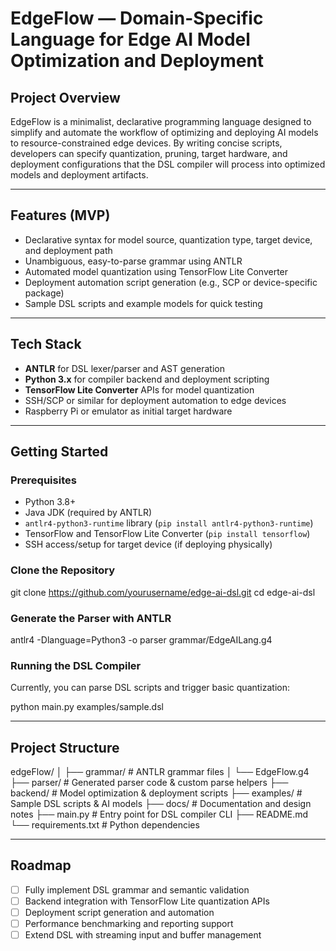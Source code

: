 
# EdgeFlow — Domain-Specific Language for Edge AI Model Optimization and Deployment

## Project Overview

EdgeFlow is a minimalist, declarative programming language designed to simplify and automate the workflow of optimizing and deploying AI models to resource-constrained edge devices. By writing concise scripts, developers can specify quantization, pruning, target hardware, and deployment configurations that the DSL compiler will process into optimized models and deployment artifacts.

---

## Features (MVP)

- Declarative syntax for model source, quantization type, target device, and deployment path
- Unambiguous, easy-to-parse grammar using ANTLR
- Automated model quantization using TensorFlow Lite Converter
- Deployment automation script generation (e.g., SCP or device-specific package)
- Sample DSL scripts and example models for quick testing

---

## Tech Stack

- **ANTLR** for DSL lexer/parser and AST generation
- **Python 3.x** for compiler backend and deployment scripting
- **TensorFlow Lite Converter** APIs for model quantization
- SSH/SCP or similar for deployment automation to edge devices
- Raspberry Pi or emulator as initial target hardware

---

## Getting Started

### Prerequisites

- Python 3.8+
- Java JDK (required by ANTLR)
- `antlr4-python3-runtime` library (`pip install antlr4-python3-runtime`)
- TensorFlow and TensorFlow Lite Converter (`pip install tensorflow`)
- SSH access/setup for target device (if deploying physically)

### Clone the Repository

git clone <https://github.com/yourusername/edge-ai-dsl.git>
cd edge-ai-dsl

### Generate the Parser with ANTLR

antlr4 -Dlanguage=Python3 -o parser grammar/EdgeAILang.g4

### Running the DSL Compiler

Currently, you can parse DSL scripts and trigger basic quantization:

python main.py examples/sample.dsl

---

## Project Structure

edgeFlow/
│
├── grammar/ # ANTLR grammar files
│ └── EdgeFlow.g4
├── parser/ # Generated parser code & custom parse helpers
├── backend/ # Model optimization & deployment scripts
├── examples/ # Sample DSL scripts & AI models
├── docs/ # Documentation and design notes
├── main.py # Entry point for DSL compiler CLI
├── README.md
└── requirements.txt # Python dependencies

---

## Roadmap

- [ ] Fully implement DSL grammar and semantic validation
- [ ] Backend integration with TensorFlow Lite quantization APIs
- [ ] Deployment script generation and automation
- [ ] Performance benchmarking and reporting support
- [ ] Extend DSL with streaming input and buffer management
